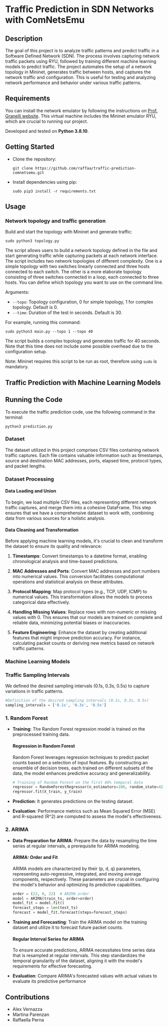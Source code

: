 # Traffic Prediction in SDN Networks with ComNetsEmu

## Description

The goal of this project is to analyze traffic patterns and predict traffic in a Software Defined Network (SDN). The process involves capturing network traffic packets using RYU, followed by training different machine learning models to predict traffic. The project automates the setup of a network topology in Mininet, generates traffic between hosts, and captures the network traffic and configuration. This is useful for testing and analyzing network performance and behavior under various traffic patterns.

## Requirements

You can install the network emulator by following the instructions on [Prof. Granelli website](https://www.granelli-lab.org/researches/relevant-projects/comnetsemu-labs). This virtual machine includes the Mininet emulator RYU, which are crucial to running our project.

Developed and tested on **Python 3.8.10**.

## Getting Started

* Clone the repository:
    ```
    git clone https://github.com/raffaa/traffic-prediction-comnetsemu.git
    ```
* Install dependencies using pip:
    ```
    sudo pip3 install -r requirements.txt
    ```

## Usage

### Network topology and traffic generation

Build and start the topology with Mininet and generate traffic:
```
sudo python3 topology.py
```
The script allows users to build a network topology defined in the file and start generating traffic while capturing packets at each network interface. The script includes two network topologies of different complexity. One is a simple topology with two switches linearly connected and three hosts connected to each switch. The other is a more elaborate topology consisting of three switches connected in a loop, each connected to three hosts. You can define which topology you want to use on the command line.

Arguments:
* ```--topo```: Topology configuration, 0 for simple topology, 1 for complex topology. Default is 0.
* ```--time```: Duration of the test in seconds. Default is 30.

For example, running this command:
```
sudo python3 main.py --topo 1 --topo 40
```
The script builds a complex topology and generates traffic for 40 seconds. Note that this time does not include some possible overhead due to the configuration setup.

Note: Mininet requires this script to be run as root, therefore using ```sudo``` is mandatory.



## Traffic Prediction with Machine Learning Models
## Running the Code

To execute the traffic prediction code, use the following command in the terminal:

```
python3 prediction.py
```

### Dataset

The dataset utilized in this project comprises CSV files containing network traffic captures. Each file contains valuable information such as timestamps, source and destination MAC addresses, ports, elapsed time, protocol types, and packet lengths.

### Dataset Processing

#### Data Loading and Union

To begin, we load multiple CSV files, each representing different network traffic captures, and merge them into a cohesive DataFrame. This step ensures that we have a comprehensive dataset to work with, combining data from various sources for a holistic analysis.

#### Data Cleaning and Transformation

Before applying machine learning models, it's crucial to clean and transform the dataset to ensure its quality and relevance:

1. **Timestamps**: Convert timestamps to a datetime format, enabling chronological analysis and time-based predictions.

2. **MAC Addresses and Ports**: Convert MAC addresses and port numbers into numerical values. This conversion facilitates computational operations and statistical analysis on these attributes.

3. **Protocol Mapping**: Map protocol types (e.g., TCP, UDP, ICMP) to numerical values. This transformation allows the models to process categorical data effectively.

4. **Handling Missing Values**: Replace rows with non-numeric or missing values with 0. This ensures that our models are trained on complete and reliable data, minimizing potential biases or inaccuracies.

5. **Feature Engineering**: Enhance the dataset by creating additional features that might improve prediction accuracy. For instance, calculating packet counts or deriving new metrics based on network traffic patterns.



### Machine Learning Models

### Traffic Sampling Intervals

We defined the desired sampling intervals (0.1s, 0.3s, 0.5s) to capture variations in traffic patterns.

```python
#Definition of the desired sampling intervals (0.1s, 0.3s, 0.5s)
sampling_intervals = ['0.1s', '0.3s', '0.5s']
```

### 1. Random Forest

* **Training**: The Random Forest regression model is trained on the preprocessed training data.
  
    #### Regression in Random Forest

    Random Forest leverages regression techniques to predict packet counts based on a selection of input features. By constructing an ensemble of decision trees, each         trained on different subsets of the data, the model enhances predictive accuracy and generalizability.

    ```python
    # Training of Random Forest on the first 80% temporal data
    regressor = RandomForestRegressor(n_estimators=100, random_state=42)
    regressor.fit(X_train, y_train)
    ```


* **Prediction**: It generates predictions on the testing dataset.

* **Evaluation**: Performance metrics such as Mean Squared Error (MSE) and R-squared (R^2) are computed to assess the model's effectiveness.


### 2. ARIMA

* **Data Preparation for ARIMA**: Prepare the data by resampling the time series at regular intervals, a prerequisite for ARIMA modeling.

    #### ARIMA: Order and Fit
    
    ARIMA models are characterized by their (p, d, q) parameters, representing auto-regressive, integrated, and moving average components, respectively. These parameters       are crucial in configuring the model's behavior and optimizing its predictive capabilities.
    
    ```python
    order = (22, 0, 22)  # ARIMA order
    model = ARIMA(train_ts, order=order)
    model_fit = model.fit()
    forecast_steps = len(test_ts)
    forecast = model_fit.forecast(steps=forecast_steps)
    ```

  
* **Training and Forecasting**: Train the ARIMA model on the training dataset and utilize it to forecast future packet counts.

  #### Regular Interval Series for ARIMA

    To ensure accurate predictions, ARIMA necessitates time series data that is resampled at regular intervals. This step standardizes the temporal granularity of the          dataset, aligning it with the model's requirements for effective forecasting.

  
* **Evaluation**: Compare ARIMA's forecasted values with actual values to evaluate its predictive performance








## Contributions
* Alex Vernazza
* Martina Parenzan
* Raffaella Perna
